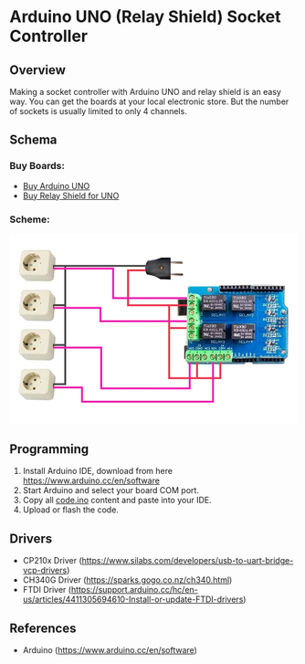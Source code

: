# Arduino UNO (Relay Shield) Socket Controller

## Overview

Making a socket controller with Arduino UNO and relay shield is an easy way. You can get the boards at your local electronic store. But the number of sockets is usually limited to only 4 channels.

## Schema

### Buy Boards:
- [Buy Arduino UNO](https://www.google.com/search?q=Buy+Arduino+UNO)
- [Buy Relay Shield for UNO](https://www.google.com/search?q=Buy+Relay+Shield+for+UNO)

### Scheme:
![scheme.jpg](scheme.jpg)

## Programming

1. Install Arduino IDE, download from here https://www.arduino.cc/en/software
2. Start Arduino and select your board COM port.
5. Copy all [code.ino](code.ino) content and paste into your IDE.
6. Upload or flash the code.

## Drivers

- CP210x Driver (https://www.silabs.com/developers/usb-to-uart-bridge-vcp-drivers)
- CH340G Driver (https://sparks.gogo.co.nz/ch340.html)
- FTDI Driver (https://support.arduino.cc/hc/en-us/articles/4411305694610-Install-or-update-FTDI-drivers)

## References

- Arduino (https://www.arduino.cc/en/software)
